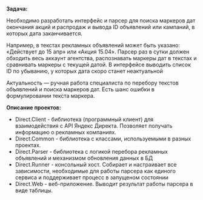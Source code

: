 <b>Задача:</b>
  
Необходимо разработать интерфейс и парсер для поиска маркеров дат окончания акций и распродаж и вывода ID объявлений или кампаний, в которых дата заканчивается.

Например, в текстах рекламных объявлений может быть указано: «Действует до 15 апр» или «Акция 15.04». Парсер раз в сутки должен обходить весь аккаунт агентства, распознавать маркеры дат в текстах и сравнивать маркеры с текущей датой. В интерфейсе выводить список ID по убыванию, у которых дата скоро станет неактуальной  

Актуальность — ручная работа специалиста по перебору текстов объявлений и поиска маркеров дат. Есть шанс ошибки в формулировании текста маркера.

<b>Описание проектов:</b>
  
<ul>
<li>Direct.Client - библиотека (программный клиент) для взаимодействия с API Яндекс Директа. Позволяет получать информацию о рекламных компаниях.</li>
<li>Direct.Common - библиотека с классами, используемыми в разных проектах.</li>
<li>Direct.Parser - библиотека с логикой перебора рекламных объявлений и механизмом обновления данных в БД</li>
<li>Direct.Runner - консольный хост. Собирает и настраивает все зависимости, необходимые для работы парсера как единого сервиса и поддерживает процесс в запущеном состоянии</li>
<li>Direct.Web - веб-приложение. Выводит результат работы парсера в виде таблицы.</li>
</ul>
